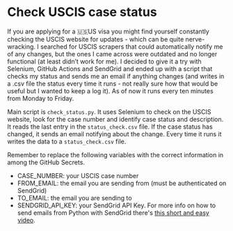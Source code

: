 # Check USCIS case status

If you are applying for a :us:US visa you might find yourself constantly checking the USCIS website for updates - which can be quite nerve-wracking.
I searched for USCIS scrapers that could automatically notify me of any changes, but the ones I came across were outdated and no longer functional (at least didn’t work for me). I decided to give it a try with Selenium, GitHub Actions and SendGrid and ended up with a script that checks my status and sends me an email if anything changes (and writes in a .csv file the status every time it runs - not really sure how that would be useful but I wanted to keep a log it). As of now it runs every ten minutes from Monday to Friday.

Main script is `check_status.py`. It uses Selenium to check on the USCIS website, look for the case number and identify case status and description.
It reads the last entry in the `status_check.csv` file. If the case status has changed, it sends an email notifying about the change.
Every time it runs it writes the data to a `status_check.csv` file.

Remember to replace the following variables with the correct information in among the GitHub Secrets.

* CASE_NUMBER: your USCIS case number
* FROM_EMAIL: the email you are sending from (must be authenticated on SendGrid)
* TO_EMAIL: the email you are sending to
* SENDGRID_API_KEY: your SendGrid API Key. For more info on how to send emails from Python with SendGrid there's [this short and easy video](https://www.youtube.com/watch?v=xCCYmOeubRE).
